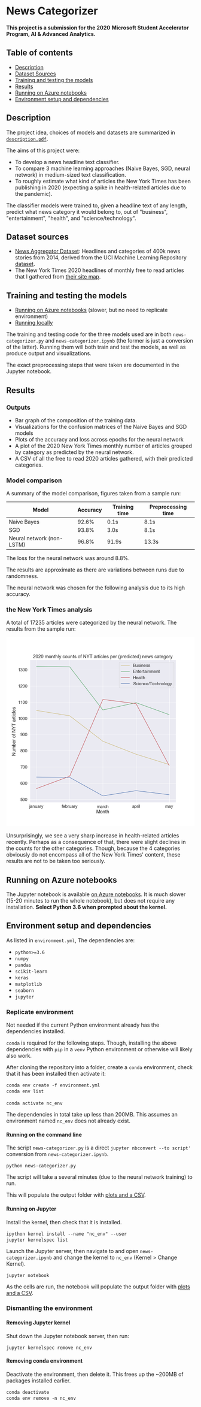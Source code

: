 # News Categorizer

**This project is a submission for the 2020**
**Microsoft Student Accelerator Program, AI & Advanced Analytics.**

## Table of contents

* [Description](#description)
* [Dataset Sources](#dataset-sources)
* [Training and testing the models](#training-and-testing-the-models)
* [Results](#results)
* [Running on Azure notebooks](#running-on-azure-notebooks)
* [Environment setup and dependencies](#environment-setup-and-dependencies)

## Description

The project idea, choices of models and datasets are summarized in
[`description.pdf`](tex/description.pdf).

The aims of this project were:

* To develop a news headline text classifier.
* To compare 3 machine learning approaches (Naive Bayes, SGD, neural network)
  in medium-sized text classification.
* To roughly estimate what kind of articles the New York Times has been
  publishing in 2020 (expecting a spike in health-related articles due to the
  pandemic).

The classifier models were trained to, given a headline text of any length,
predict what news category it would belong to, out of "business",
"entertainment", "health", and "science/technology".

## Dataset sources

* [News Aggregator Dataset](https://www.kaggle.com/uciml/news-aggregator-dataset):
  Headlines and categories of 400k news stories from 2014,
  derived from the UCI Machine Learning Repository
  [dataset](http://archive.ics.uci.edu/ml/datasets/News+Aggregator).
* The New York Times 2020 headlines of monthly free to read articles that I
  gathered from [their site map](https://spiderbites.nytimes.com/2020/).

## Training and testing the models

* [Running on Azure notebooks](#running-on-azure-notebooks)
  (slower, but no need to replicate environment)
* [Running locally](#environment-setup-and-dependencies)

The training and testing code for the three models used are
in both `news-categorizer.py` and `news-categorizer.ipynb` (the former is
just a conversion of the latter). Running them will both train and test the
models, as well as produce output and visualizations.

The exact preprocessing steps that were taken are documented in the Jupyter
notebook.

## Results

### Outputs

* Bar graph of the composition of the training data.
* Visualizations for the confusion matrices of the Naive Bayes and SGD models
* Plots of the accuracy and loss across epochs for the neural network
* A plot of the 2020 New York Times monthly number of articles grouped by
  category as predicted by the neural network.
* A CSV of all the free to read 2020 articles gathered, with their predicted
  categories.

### Model comparison

A summary of the model comparison, figures taken from a sample run:

| Model                     | Accuracy | Training time | Preprocessing time |
| ------------------------- | -------- | ------------- | ------------------ |
| Naive Bayes               | 92.6%    | 0.1s          | 8.1s               |
| SGD                       | 93.8%    | 3.0s          | 8.1s               |
| Neural network (non-LSTM) | 96.8%    | 91.9s         | 13.3s              |

The loss for the neural network was around 8.8%.

The results are approximate as there are variations between runs due to
randomness.

The neural network was chosen for the following analysis due to its high
accuracy.

### the New York Times analysis

A total of 17235 articles were categorized by the neural network. The
results from the sample run:

![NYT-monthly-counts](output/sample-run/nyt2020.png)

Unsurprisingly, we see a very sharp increase in health-related articles
recently. Perhaps as a consequence of that, there were slight declines in the
counts for the other categories. Though, because the 4 categories obviously
do not encompass all of the New York Times' content, these results are not to
be taken too seriously.

## Running on Azure notebooks

The Jupyter notebook is available
[on Azure notebooks](https://notebooks.azure.com/jonjau/projects/msa2020-ml-project).
It is much slower (15-20 minutes to run the whole notebook), but does not
require any installation. **Select Python 3.6 when prompted about the kernel.**

## Environment setup and dependencies

As listed in `environment.yml`, The dependencies are:

* `python>=3.6`
* `numpy`
* `pandas`
* `scikit-learn`
* `keras`
* `matplotlib`
* `seaborn`
* `jupyter`

### Replicate environment

Not needed if the current Python environment already has the dependencies
installed.

`conda` is required for the following steps. Though, installing the above
dependencies with `pip` in a `venv` Python environment or otherwise will
likely also work.

After cloning the repository into a folder, create a `conda` environment,
check that it has been installed then activate it:

```_
conda env create -f environment.yml
conda env list

conda activate nc_env
```

The dependencies in total take up less than 200MB. This assumes an
environment named `nc_env` does not already exist.

#### Running on the command line

The script `news-categorizer.py` is a direct
`jupyter nbconvert --to script'` conversion from
`news-categorizer.ipynb`.

```_
python news-categorizer.py
```

The script will take a several minutes (due to the neural network training)
to run.

This will populate the output folder with [plots and a CSV](#outputs).

#### Running on Jupyter

Install the kernel, then check that it is installed.

```_
ipython kernel install --name "nc_env" --user
jupyter kernelspec list
```

Launch the Jupyter server, then navigate to and open `news-categorizer.ipynb`
and change the kernel to `nc_env` (Kernel > Change Kernel).

```_
jupyter notebook
```

As the cells are run, the notebook will populate the output folder
with [plots and a CSV](#outputs).

### Dismantling the environment

#### Removing Jupyter kernel

Shut down the Jupyter notebook server, then run:

```_
jupyter kernelspec remove nc_env
```

#### Removing conda environment

Deactivate the environment, then delete it. This frees up the ~200MB of
packages installed earlier.

```_
conda deactivate
conda env remove -n nc_env
```
